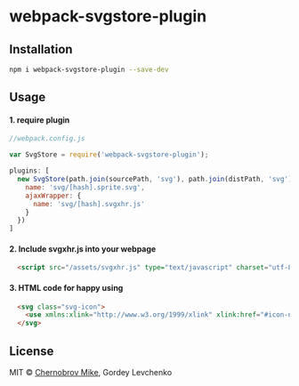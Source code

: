 # webpack-svgstore-plugin

## Installation
```bash
npm i webpack-svgstore-plugin --save-dev
```
## Usage

#### 1. require plugin
```javascript
//webpack.config.js

var SvgStore = require('webpack-svgstore-plugin');

plugins: [
  new SvgStore(path.join(sourcePath, 'svg'), path.join(distPath, 'svg'), {
    name: 'svg/[hash].sprite.svg',
    ajaxWrapper: {
      name: 'svg/[hash].svgxhr.js'
    }
  })
]

```

#### 2. Include svgxhr.js into your webpage

```html
  <script src="/assets/svgxhr.js" type="text/javascript" charset="utf-8"></script>
```

#### 3. HTML code for happy using

```html
  <svg class="svg-icon">
    <use xmlns:xlink="http://www.w3.org/1999/xlink" xlink:href="#icon-name"></use>
  </svg>
```

## License

[webpack-svgstore-plugin]: https://www.npmjs.com/package/webpack-svgstore-plugin

MIT © [Chernobrov Mike](http://mrsum.ru), Gordey Levchenko